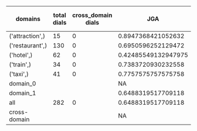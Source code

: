 | domains         |   total dials |   cross_domain dials | JGA                 | RSA                | TA                 | CDTA   |   total turns |   cross-domain turns |
|-----------------|---------------|----------------------|---------------------|--------------------|--------------------|--------|---------------|----------------------|
| ('attraction',) |            15 |                    0 | 0.8947368421052632  | 0.9502923976608186 | 0.9298245614035088 | NA     |            57 |                    0 |
| ('restaurant',) |           130 |                    0 | 0.6950596252129472  | 0.9042409442409439 | 0.787052810902896  | NA     |           587 |                    0 |
| ('hotel',)      |            62 |                    0 | 0.42485549132947975 | 0.8260501495284103 | 0.6242774566473989 | NA     |           346 |                    0 |
| ('train',)      |            34 |                    0 | 0.7383720930232558  | 0.9094674556213018 | 0.8546511627906976 | NA     |           172 |                    0 |
| ('taxi',)       |            41 |                    0 | 0.7757575757575758  | 0.8957023060796647 | 0.8424242424242424 | NA     |           165 |                    0 |
| domain_0        |               |                      | NA                  | NA                 | NA                 | NA     |             0 |                    0 |
| domain_1        |               |                      | 0.6488319517709118  | 0.8853624238034877 | 0.7663903541823662 | NA     |          1327 |                    0 |
| all             |           282 |                    0 | 0.6488319517709118  | 0.8853624238034877 | 0.7663903541823662 | NA     |          1327 |                    0 |
| cross-domain    |               |                      | NA                  | NA                 | NA                 | NA     |             0 |                    0 |
